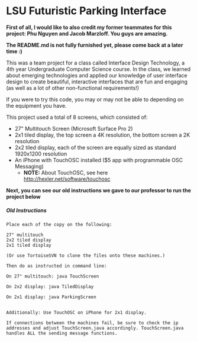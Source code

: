 # LSU Futuristic Parking Interface

**First of all, I would like to also credit my former teammates for this project: Phu Nguyen and Jacob Marzloff. You guys are amazing.**

**The README.md is not fully furnished yet, please come back at a later time :)**

This was a team project for a class called Interface Design Technology, a 4th year Undergraduate Computer Science course. In the class, we learned about emerging technologies and applied our knowledge of user interface design to create beautiful, interactive interfaces that are fun and engaging (as well as a lot of other non-functional requirements!)

If you were to try this code, you may or may not be able to depending on the equipment you have.

This project used a total of 8 screens, which consisted of:
* 27" Multitouch Screen (Microsoft Surface Pro 2)
* 2x1 tiled display, the top screen a 4K resolution, the bottom screen a 2K resolution
* 2x2 tiled display, each of the screen are equally sized as standard 1920x1200 resolution
* An iPhone with TouchOSC installed ($5 app with programmable OSC Messaging)
    - **NOTE:** About TouchOSC, see here http://hexler.net/software/touchosc

**Next, you can see our old instructions we gave to our professor to run the project below**

##### Old Instructions

```
Place each of the copy on the following:

27" multitouch
2x2 tiled display
2x1 tiled display

(Or use TortoiseSVN to clone the files onto these machines.)

Then do as instructed in command line:

On 27" multitouch: java TouchScreen

On 2x2 display: java TiledDisplay

On 2x1 display: java ParkingScreen


Additionally: Use TouchOSC on iPhone for 2x1 display.

If connections between the machines fail, be sure to check the ip addresses and adjust TouchScreen.java accordingly. TouchScreen.java handles ALL the sending message functions.
```


